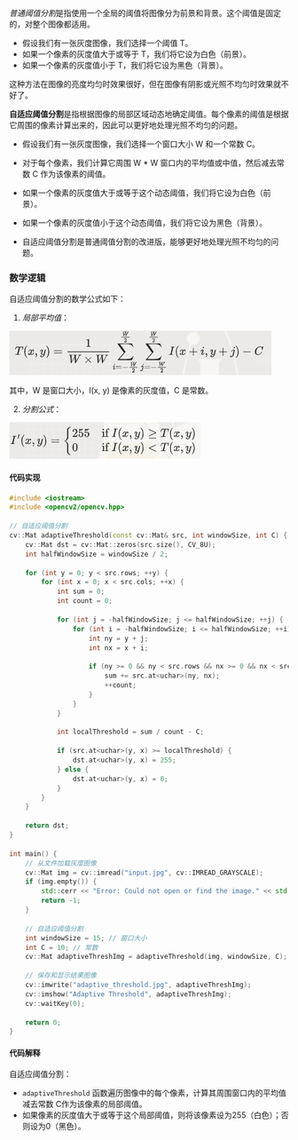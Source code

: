*普通阈值分割*是指使用一个全局的阈值将图像分为前景和背景。这个阈值是固定的，对整个图像都适用。

- 假设我们有一张灰度图像，我们选择一个阈值 T。
- 如果一个像素的灰度值大于或等于 T，我们将它设为白色（前景）。
- 如果一个像素的灰度值小于 T，我们将它设为黑色（背景）。

这种方法在图像的亮度均匀时效果很好，但在图像有阴影或光照不均匀时效果就不好了。

**自适应阈值分割**是指根据图像的局部区域动态地确定阈值。每个像素的阈值是根据它周围的像素计算出来的，因此可以更好地处理光照不均匀的问题。

- 假设我们有一张灰度图像，我们选择一个窗口大小 W 和一个常数 C。
- 对于每个像素，我们计算它周围 W * W 窗口内的平均值或中值，然后减去常数 C 作为该像素的阈值。
- 如果一个像素的灰度值大于或等于这个动态阈值，我们将它设为白色（前景）。
- 如果一个像素的灰度值小于这个动态阈值，我们将它设为黑色（背景）。

- 自适应阈值分割是普通阈值分割的改进版，能够更好地处理光照不均匀的问题。

### 数学逻辑

自适应阈值分割的数学公式如下：

1. *局部平均值*：

  ![局部平均值](image-2.png)

   其中，W 是窗口大小，I(x, y) 是像素的灰度值，C 是常数。

2. *分割公式*：

  ![阈值分割](image-3.png)
 

#### 代码实现

```cpp
#include <iostream>
#include <opencv2/opencv.hpp>

// 自适应阈值分割
cv::Mat adaptiveThreshold(const cv::Mat& src, int windowSize, int C) {
    cv::Mat dst = cv::Mat::zeros(src.size(), CV_8U);
    int halfWindowSize = windowSize / 2;

    for (int y = 0; y < src.rows; ++y) {
        for (int x = 0; x < src.cols; ++x) {
            int sum = 0;
            int count = 0;

            for (int j = -halfWindowSize; j <= halfWindowSize; ++j) {
                for (int i = -halfWindowSize; i <= halfWindowSize; ++i) {
                    int ny = y + j;
                    int nx = x + i;

                    if (ny >= 0 && ny < src.rows && nx >= 0 && nx < src.cols) {
                        sum += src.at<uchar>(ny, nx);
                        ++count;
                    }
                }
            }

            int localThreshold = sum / count - C;

            if (src.at<uchar>(y, x) >= localThreshold) {
                dst.at<uchar>(y, x) = 255;
            } else {
                dst.at<uchar>(y, x) = 0;
            }
        }
    }

    return dst;
}

int main() {
    // 从文件加载灰度图像
    cv::Mat img = cv::imread("input.jpg", cv::IMREAD_GRAYSCALE);
    if (img.empty()) {
        std::cerr << "Error: Could not open or find the image." << std::endl;
        return -1;
    }

    // 自适应阈值分割
    int windowSize = 15; // 窗口大小
    int C = 10; // 常数
    cv::Mat adaptiveThreshImg = adaptiveThreshold(img, windowSize, C);

    // 保存和显示结果图像
    cv::imwrite("adaptive_threshold.jpg", adaptiveThreshImg);
    cv::imshow("Adaptive Threshold", adaptiveThreshImg);
    cv::waitKey(0);

    return 0;
}
```

#### 代码解释

自适应阈值分割：
   - `adaptiveThreshold` 函数遍历图像中的每个像素，计算其周围窗口内的平均值减去常数 C作为该像素的局部阈值。
   - 如果像素的灰度值大于或等于这个局部阈值，则将该像素设为255（白色）；否则设为0（黑色）。

